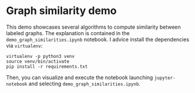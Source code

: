 # Graph similarity demo

This demo showcases several algorithms to compute similarity between labeled
graphs. The explanation is contained in the `demo_graph_similarities.ipynb`
notebook. I advice install the dependencies via `virtualenv`:

```
virtualenv -p python3 venv
source venv/bin/activate
pip install -r requirements.txt
```

Then, you can visualize and execute the notebook launching `jupyter-notebook`
and selecting `demo_graph_similarities.ipynb`.


